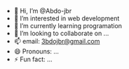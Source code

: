 - 👋 Hi, I’m @Abdo-jbr
- 👀 I’m interested in web development
- 🌱 I’m currently learning programation
- 💞️ I’m looking to collaborate on ...
- 📫 email: 3bdojbr@gmail.com
- 😄 Pronouns: ...
- ⚡ Fun fact: ...

<!---
Abdo-jbr/Abdo-jbr is a ✨ special ✨ repository because its `README.md` (this file) appears on your GitHub profile.
You can click the Preview link to take a look at your changes.
--->
